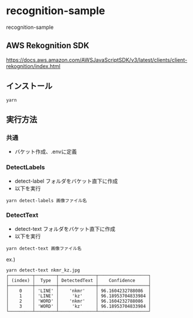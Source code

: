# recognition-sample
recognition-sample

## AWS Rekognition SDK
https://docs.aws.amazon.com/AWSJavaScriptSDK/v3/latest/clients/client-rekognition/index.html

## インストール
```
yarn
```

## 実行方法
### 共通
- バケット作成、.envに定義

### DetectLabels
- detect-label フォルダをバケット直下に作成
- 以下を実行
```
yarn detect-labels 画像ファイル名
```

### DetectText
- detect-text フォルダをバケット直下に作成
- 以下を実行
```
yarn detect-text 画像ファイル名
```

ex.)
```
yarn detect-text nkmr_kz.jpg
┌─────────┬────────┬──────────────┬───────────────────┐
│ (index) │  Type  │ DetectedText │    Confidence     │
├─────────┼────────┼──────────────┼───────────────────┤
│    0    │ 'LINE' │    'nkmr'    │ 96.1604232788086  │
│    1    │ 'LINE' │     'kz'     │ 96.18953704833984 │
│    2    │ 'WORD' │    'nkmr'    │ 96.1604232788086  │
│    3    │ 'WORD' │     'kz'     │ 96.18953704833984 │
└─────────┴────────┴──────────────┴───────────────────┘
```

